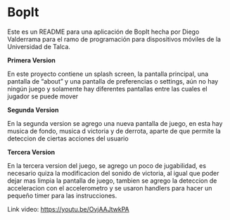 # BopIt

Este es un README para una aplicación de BopIt hecha por Diego Valderrama para el ramo de programación para dispositivos móviles de la Universidad de Talca.

**Primera Version**

En este proyecto contiene un splash screen, la pantalla principal, una pantalla de “about” y una pantalla de preferencias o settings, aún no hay ningún juego y solamente hay diferentes pantallas entre las cuales el jugador se puede mover

**Segunda Version**

En la segunda version se agrego una nueva pantalla de juego, en esta hay musica de fondo, musica d victoria y de derrota, aparte de que permite la deteccion de ciertas acciones del usuario

**Tercera Version**

En la tercera version del juego, se agrego un poco de jugabilidad, es necesario quiza la modificacion del sonido de victoria, al igual que poder dejar mas limpia la pantalla de juego, tambien se agrego la deteccion de acceleracion con el accelerometro y se usaron handlers para hacer un pequeño timer para las instrucciones.

Link video: https://youtu.be/OvjAAJtwkPA
